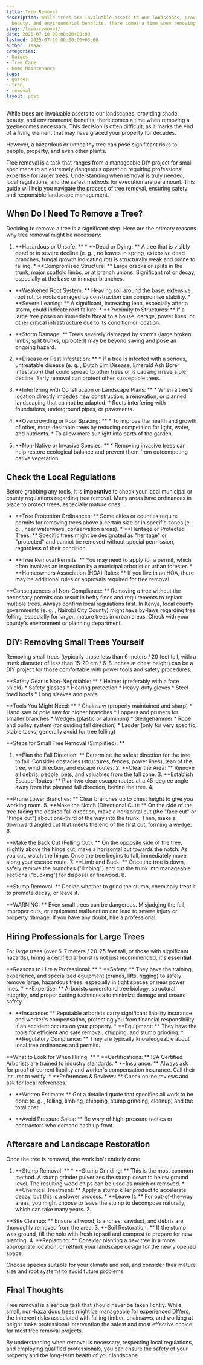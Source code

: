 ```yaml
---
title: Tree Removal
description: While trees are invaluable assets to our landscapes, providing shade,
  beauty, and environmental benefits, there comes a time when removing a tree becomes...
slug: /tree-removal/
date: 2025-07-10 00:00:00+00:00
lastmod: 2025-07-10 00:00:00+03:00
author: Isaac
categories:
- Guides
- Tree Care
- Home Maintenance
tags:
- guides
- tree
- removal
layout: post
---
```

While trees are invaluable assets to our landscapes, providing shade, beauty, and environmental benefits, there comes a time when removing a [tree](https://pestpolicy.com/10-trees-to-grow-in-containers/)becomes necessary. This decision is often difficult, as it marks the end of a living element that may have graced your property for decades.

However, a hazardous or unhealthy tree can pose significant risks to people, property, and even other plants.

Tree removal is a task that ranges from a manageable DIY project for small specimens to an extremely dangerous operation requiring professional expertise for larger trees. Understanding when removal is truly needed, local regulations, and the safest methods for execution are paramount. This guide will help you navigate the process of tree removal, ensuring safety and responsible landscape management.

##  When Do I Need To Remove a Tree?

Deciding to remove a tree is a significant step. Here are the primary reasons why tree removal might be necessary:

1. **Hazardous or Unsafe: ** * **Dead or Dying: ** A tree that is visibly dead or in severe decline (e. g. , no leaves in spring, extensive dead branches, fungal growth indicating rot) is structurally weak and prone to falling. * **Compromised Structure: ** Large cracks or splits in the trunk, major scaffold limbs, or at branch unions. Significant rot or decay, especially at the base or in major branches.

* **Weakened Root System: ** Heaving soil around the base, extensive root rot, or roots damaged by construction can compromise stability. * **Severe Leaning: ** A significant, increasing lean, especially after a storm, could indicate root failure. * **Proximity to Structures: ** If a large tree poses an immediate threat to a house, garage, power lines, or other critical infrastructure due to its condition or location.

* **Storm Damage: ** Trees severely damaged by storms (large broken limbs, split trunks, uprooted) may be beyond saving and pose an ongoing hazard.

2. **Disease or Pest Infestation: ** * If a tree is infected with a serious, untreatable disease (e. g. , Dutch Elm Disease, Emerald Ash Borer infestation) that could spread to other trees or is causing irreversible decline. Early removal can protect other susceptible trees.

3. **Interfering with Construction or Landscape Plans: ** * When a tree's location directly impedes new construction, a renovation, or planned landscaping that cannot be adapted. * Roots interfering with foundations, underground pipes, or pavements.

4. **Overcrowding or Poor Spacing: ** * To improve the health and growth of other, more desirable trees by reducing competition for light, water, and nutrients. * To allow more sunlight into parts of the garden.

5. **Non-Native or Invasive Species: ** * Removing invasive trees can help restore ecological balance and prevent them from outcompeting native vegetation.

##  Check the Local Regulations

Before grabbing any tools, it is **imperative** to check your local municipal or county regulations regarding tree removal. Many areas have ordinances in place to protect trees, especially mature ones.

* **Tree Protection Ordinances: ** Some cities or counties require permits for removing trees above a certain size or in specific zones (e. g. , near waterways, conservation areas). * **Heritage or Protected Trees: ** Specific trees might be designated as "heritage" or "protected" and cannot be removed without special permission, regardless of their condition.

* **Tree Removal Permits: ** You may need to apply for a permit, which often involves an inspection by a municipal arborist or urban forester. * **Homeowners Association (HOA) Rules: ** If you live in an HOA, there may be additional rules or approvals required for tree removal.

**Consequences of Non-Compliance: ** Removing a tree without the necessary permits can result in hefty fines and requirements to replant multiple trees. Always confirm local regulations first. In Kenya, local county governments (e. g. , Nairobi City County) might have by-laws regarding tree felling, especially for larger, mature trees in urban areas. Check with your county's environment or planning department.

##  DIY: Removing Small Trees Yourself

Removing small trees (typically those less than 6 meters / 20 feet tall, with a trunk diameter of less than 15-20 cm / 6-8 inches at chest height) can be a DIY project for those comfortable with power tools and safety procedures.

**Safety Gear is Non-Negotiable: ** * Helmet (preferably with a face shield) * Safety glasses * Hearing protection * Heavy-duty gloves * Steel-toed boots * Long sleeves and pants

**Tools You Might Need: ** * Chainsaw (properly maintained and sharp) * Hand saw or pole saw for higher branches * Loppers and pruners for smaller branches * Wedges (plastic or aluminum) * Sledgehammer * Rope and pulley system (for guiding fall direction) * Ladder (only for very specific, stable tasks, generally avoid for tree felling)

**Steps for Small Tree Removal (Simplified): **

1. **Plan the Fall Direction: ** Determine the safest direction for the tree to fall. Consider obstacles (structures, fences, power lines), lean of the tree, wind direction, and escape routes. 2. **Clear the Area: ** Remove all debris, people, pets, and valuables from the fall zone. 3. **Establish Escape Routes: ** Plan two clear escape routes at a 45-degree angle away from the planned fall direction, behind the tree. 4.

**Prune Lower Branches: ** Clear branches up to chest height to give you working room. 5. **Make the Notch (Directional Cut): ** On the side of the tree facing the desired fall direction, make a horizontal cut (the "face cut" or "hinge cut") about one-third of the way into the trunk. Then, make a downward angled cut that meets the end of the first cut, forming a wedge. 6.

**Make the Back Cut (Felling Cut): ** On the opposite side of the tree, slightly above the hinge cut, make a horizontal cut towards the notch. As you cut, watch the hinge. Once the tree begins to fall, immediately move along your escape route. 7. **Limb and Buck: ** Once the tree is down, safely remove the branches ("limbing") and cut the trunk into manageable sections ("bucking") for disposal or firewood. 8.

**Stump Removal: ** Decide whether to grind the stump, chemically treat it to promote decay, or leave it.

**WARNING: ** Even small trees can be dangerous. Misjudging the fall, improper cuts, or equipment malfunction can lead to severe injury or property damage. If you have any doubt, hire a professional.

##  Hiring Professionals for Large Trees

For large trees (over 6-7 meters / 20-25 feet tall, or those with significant hazards), hiring a certified arborist is not just recommended, it's **essential**.

**Reasons to Hire a Professional: ** * **Safety: ** They have the training, experience, and specialized equipment (cranes, lifts, rigging) to safely remove large, hazardous trees, especially in tight spaces or near power lines. * **Expertise: ** Arborists understand tree biology, structural integrity, and proper cutting techniques to minimize damage and ensure safety.

* **Insurance: ** Reputable arborists carry significant liability insurance and worker's compensation, protecting you from financial responsibility if an accident occurs on your property. * **Equipment: ** They have the tools for efficient and safe removal, chipping, and stump grinding. * **Regulatory Compliance: ** They are typically knowledgeable about local tree ordinances and permits.

**What to Look for When Hiring: ** * **Certifications: ** ISA Certified Arborists are trained to industry standards. * **Insurance: ** Always ask for proof of current liability and worker's compensation insurance. Call their insurer to verify. * **References & Reviews: ** Check online reviews and ask for local references.

* **Written Estimate: ** Get a detailed quote that specifies all work to be done (e. g. , felling, limbing, chipping, stump grinding, cleanup) and the total cost.

* **Avoid Pressure Sales: ** Be wary of high-pressure tactics or contractors who demand cash up front.

##  Aftercare and Landscape Restoration

Once the tree is removed, the work isn't entirely done.

1. **Stump Removal: ** * **Stump Grinding: ** This is the most common method. A stump grinder pulverizes the stump down to below ground level. The resulting wood chips can be used as mulch or removed. * **Chemical Treatment: ** Apply a stump killer product to accelerate decay, but this is a slower process. * **Leave It: ** For out-of-the-way areas, you might choose to leave the stump to decompose naturally, which can take many years. 2.

**Site Cleanup: ** Ensure all wood, branches, sawdust, and debris are thoroughly removed from the area. 3. **Soil Restoration: ** If the stump was ground, fill the hole with fresh topsoil and compost to prepare for new planting. 4. **Replanting: ** Consider planting a new tree in a more appropriate location, or rethink your landscape design for the newly opened space.

Choose species suitable for your climate and soil, and consider their mature size and root systems to avoid future problems.

##  Final Thoughts

Tree removal is a serious task that should never be taken lightly. While small, non-hazardous trees might be manageable for experienced DIYers, the inherent risks associated with falling timber, chainsaws, and working at height make professional intervention the safest and most effective choice for most tree removal projects.

By understanding when removal is necessary, respecting local regulations, and employing qualified professionals, you can ensure the safety of your property and the long-term health of your landscape.